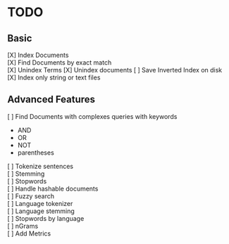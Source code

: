 # TODO

## Basic

[X] Index Documents  
[X] Find Documents by exact match  
[X] Unindex Terms
[X] Unindex documents
[ ] Save Inverted Index on disk  
[X] Index only string or text files  

## Advanced Features

[ ] Find Documents with complexes queries with keywords  
* AND  
* OR  
* NOT  
* parentheses  


[ ] Tokenize sentences  
[ ] Stemming  
[ ] Stopwords  
[ ] Handle hashable documents  
[ ] Fuzzy search  
[ ] Language tokenizer   
[ ] Language stemming  
[ ] Stopwords by language  
[ ] nGrams  
[ ] Add Metrics
